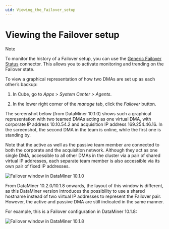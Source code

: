 ```yaml
---
uid: Viewing_the_Failover_setup
---
```


# Viewing the Failover setup

> [!NOTE]
> To monitor the history of a Failover setup, you can use the [Generic Failover Status](https://catalog.dataminer.services/result/driver/6173) connector. This allows you to activate monitoring and trending on the Failover state.

To view a graphical representation of how two DMAs are set up as each other’s backup:

1. In Cube, go to *Apps* > *System Center \> Agents*.

1. In the lower right corner of the *manage* tab, click the *Failover* button.

The screenshot below (from DataMiner 10.1.0) shows such a graphical representation with two teamed DMAs acting as one virtual DMA, with corporate IP address 10.10.54.2 and acquisition IP address 169.254.46.16. In the screenshot, the second DMA in the team is online, while the first one is standing by.

Note that the active as well as the passive team member are connected to both the corporate and the acquisition network. Although they act as one single DMA, accessible to all other DMAs in the cluster via a pair of shared virtual IP addresses, each separate team member is also accessible via its own pair of fixed IP addresses.

![Failover window in DataMiner 10.1.0](~/user-guide/images/dma_failover.png)

From DataMiner 10.2.0/10.1.8 onwards, the layout of this window is different, as this DataMiner version introduces the possibility to use a shared hostname instead of two virtual IP addresses to represent the Failover pair. However, the active and passive DMA are still indicated in the same manner.

For example, this is a Failover configuration in DataMiner 10.1.8:

![Failover window in DataMiner 10.1.8](~/user-guide/images/FailoverConfig1018.png)
